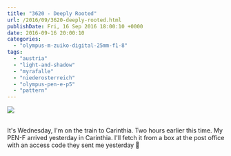 ```yaml
---
title: "3620 - Deeply Rooted"
url: /2016/09/3620-deeply-rooted.html
publishDate: Fri, 16 Sep 2016 18:00:10 +0000
date: 2016-09-16 20:00:10
categories: 
  - "olympus-m-zuiko-digital-25mm-f1-8"
tags: 
  - "austria"
  - "light-and-shadow"
  - "myrafalle"
  - "niederosterreich"
  - "olympus-pen-e-p5"
  - "pattern"
---
```

<div class="container">
<div class="center"><a target="_blank" href="https://d25zfm9zpd7gm5.cloudfront.net/1200x1200/2016/20160522_135134_lr.jpg"><img class="webfeedsFeaturedVisual" src="https://d25zfm9zpd7gm5.cloudfront.net/0600x0600/2016/20160522_135134_lr.jpg" /></a></div>
</div>
<br />

It's Wednesday, I'm on the train to Carinthia. Two hours earlier this time. My PEN-F arrived yesterday in Carinthia. I'll fetch it from a box at the post office with an access code they sent me yesterday 🙂
